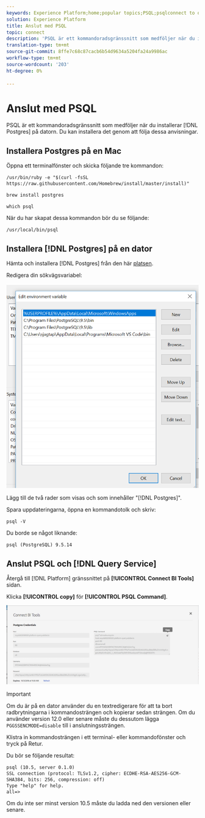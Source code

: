 ```yaml
---
keywords: Experience Platform;home;popular topics;PSQL;psqlconnect to query service;Query service;query service;
solution: Experience Platform
title: Anslut med PSQL
topic: connect
description: 'PSQL är ett kommandoradsgränssnitt som medföljer när du installerar Postgres på datorn. Du kan installera det genom att följa dessa anvisningar. '
translation-type: tm+mt
source-git-commit: 8ffe7c68c87cacb6b54d9634a5204fa24a9986ac
workflow-type: tm+mt
source-wordcount: '203'
ht-degree: 0%

---
```



# Anslut med PSQL

PSQL är ett kommandoradsgränssnitt som medföljer när du installerar [!DNL Postgres] på datorn. Du kan installera det genom att följa dessa anvisningar.

## Installera Postgres på en Mac

Öppna ett terminalfönster och skicka följande tre kommandon:

```shell
/usr/bin/ruby -e "$(curl -fsSL https://raw.githubusercontent.com/Homebrew/install/master/install)"
```

```shell
brew install postgres
```

```shell
which psql
```

När du har skapat dessa kommandon bör du se följande:

```shell
/usr/local/bin/psql
```

## Installera [!DNL Postgres] på en dator

Hämta och installera [!DNL Postgres] från den här [platsen](https://www.postgresql.org/download/windows/).

Redigera din sökvägsvariabel:

![Bild](../images/clients/psql/path.png)

Lägg till de två rader som visas och som innehåller &quot;[!DNL Postgres]&quot;.

Spara uppdateringarna, öppna en kommandotolk och skriv:

```shell
psql -V
```

Du borde se något liknande:

```shell
psql (PostgreSQL) 9.5.14
```

## Anslut PSQL och [!DNL Query Service]

Återgå till [!DNL Platform] gränssnittet på **[!UICONTROL Connect BI Tools]** sidan.

Klicka **[!UICONTROL copy]** för **[!UICONTROL PSQL Command]**.

![Bild](../images/clients/psql/connect-bi.png)

>[!IMPORTANT]
>
>Om du är på en dator använder du en textredigerare för att ta bort radbrytningarna i kommandosträngen och kopierar sedan strängen. Om du använder version 12.0 eller senare måste du dessutom lägga `PGGSSENCMODE=disable` till i anslutningssträngen.

Klistra in kommandosträngen i ett terminal- eller kommandofönster och tryck på Retur.

Du bör se följande resultat:

```shell
psql (10.5, server 0.1.0)
SSL connection (protocol: TLSv1.2, cipher: ECDHE-RSA-AES256-GCM-SHA384, bits: 256, compression: off)
Type "help" for help.
all=>
```

Om du inte ser minst version 10.5 måste du ladda ned den versionen eller senare.